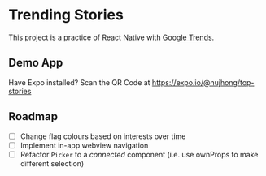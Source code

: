 # Trending Stories

This project is a practice of React Native with [Google Trends](https://trends.google.com).


## Demo App
Have Expo installed? Scan the QR Code at https://expo.io/@nujhong/top-stories

## Roadmap

- [ ] Change flag colours based on interests over time
- [ ] Implement in-app webview navigation
- [ ] Refactor `Picker` to a *connected* component  (i.e. use ownProps to make different selection)
